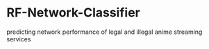 # RF-Network-Classifier
predicting network performance of legal and illegal anime streaming services

